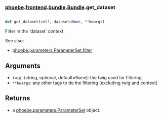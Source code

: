 ### [phoebe](phoebe.md).[frontend](phoebe.frontend.md).[bundle](phoebe.frontend.bundle.md).[Bundle](phoebe.frontend.bundle.Bundle.md).get_dataset

```py

def get_dataset(self, dataset=None, **kwargs)

```



Filter in the 'dataset' context

See also:
* [phoebe.parameters.ParameterSet.filter](phoebe.parameters.ParameterSet.filter.md)

Arguments
----------
* `twig`: (string, optional, default=None): the twig used for filtering
* `**kwargs`: any other tags to do the filtering (excluding twig and context)

Returns
--------
* a [phoebe.parameters.ParameterSet](phoebe.parameters.ParameterSet.md) object.

